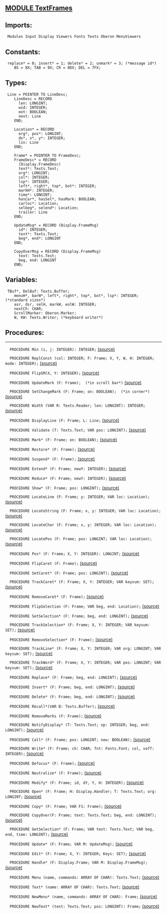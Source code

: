 
## [MODULE TextFrames](https://github.com/io-core/Edit/blob/main/TextFrames.Mod)

  ## Imports:
` Modules Input Display Viewers Fonts Texts Oberon MenuViewers`

## Constants:
```
 replace* = 0; insert* = 1; delete* = 2; unmark* = 3; (*message id*)
    BS = 8X; TAB = 9X; CR = 0DX; DEL = 7FX;

```
## Types:
```
 Line = POINTER TO LineDesc;
    LineDesc = RECORD
      len: LONGINT;
      wid: INTEGER;
      eot: BOOLEAN;
      next: Line
    END;

    Location* = RECORD
      org*, pos*: LONGINT;
      dx*, x*, y*: INTEGER;
      lin: Line
    END;

    Frame* = POINTER TO FrameDesc;
    FrameDesc* = RECORD
      (Display.FrameDesc)
      text*: Texts.Text;
      org*: LONGINT;
      col*: INTEGER;
      lsp*: INTEGER;
      left*, right*, top*, bot*: INTEGER;
      markH*: INTEGER;
      time*: LONGINT;
      hasCar*, hasSel*, hasMark: BOOLEAN;
      carloc*: Location;
      selbeg*, selend*: Location;
      trailer: Line
    END;

    UpdateMsg* = RECORD (Display.FrameMsg)
      id*: INTEGER;
      text*: Texts.Text;
      beg*, end*: LONGINT
    END;

    CopyOverMsg = RECORD (Display.FrameMsg)
      text: Texts.Text;
      beg, end: LONGINT
    END;

```
## Variables:
```
 TBuf*, DelBuf: Texts.Buffer;
    menuH*, barW*, left*, right*, top*, bot*, lsp*: INTEGER; (*standard sizes*)
    asr, dsr, selH, markW, eolW: INTEGER;
    nextCh: CHAR;
    ScrollMarker: Oberon.Marker;
    W, KW: Texts.Writer; (*keyboard writer*)

```
## Procedures:
---

`  PROCEDURE Min (i, j: INTEGER): INTEGER;` [(source)](https://github.com/io-orig/System/blob/main/TextFrames.Mod#L59)


`  PROCEDURE ReplConst (col: INTEGER; F: Frame; X, Y, W, H: INTEGER; mode: INTEGER);` [(source)](https://github.com/io-orig/System/blob/main/TextFrames.Mod#L66)


`  PROCEDURE FlipSM(X, Y: INTEGER);` [(source)](https://github.com/io-orig/System/blob/main/TextFrames.Mod#L73)


`  PROCEDURE UpdateMark (F: Frame);  (*in scroll bar*)` [(source)](https://github.com/io-orig/System/blob/main/TextFrames.Mod#L85)


`  PROCEDURE SetChangeMark (F: Frame; on: BOOLEAN);  (*in corner*)` [(source)](https://github.com/io-orig/System/blob/main/TextFrames.Mod#L94)


`  PROCEDURE Width (VAR R: Texts.Reader; len: LONGINT): INTEGER;` [(source)](https://github.com/io-orig/System/blob/main/TextFrames.Mod#L103)


`  PROCEDURE DisplayLine (F: Frame; L: Line;` [(source)](https://github.com/io-orig/System/blob/main/TextFrames.Mod#L113)


`  PROCEDURE Validate (T: Texts.Text; VAR pos: LONGINT);` [(source)](https://github.com/io-orig/System/blob/main/TextFrames.Mod#L128)


`  PROCEDURE Mark* (F: Frame; on: BOOLEAN);` [(source)](https://github.com/io-orig/System/blob/main/TextFrames.Mod#L139)


`  PROCEDURE Restore* (F: Frame);` [(source)](https://github.com/io-orig/System/blob/main/TextFrames.Mod#L147)


`  PROCEDURE Suspend* (F: Frame);` [(source)](https://github.com/io-orig/System/blob/main/TextFrames.Mod#L166)


`  PROCEDURE Extend* (F: Frame; newY: INTEGER);` [(source)](https://github.com/io-orig/System/blob/main/TextFrames.Mod#L170)


`  PROCEDURE Reduce* (F: Frame; newY: INTEGER);` [(source)](https://github.com/io-orig/System/blob/main/TextFrames.Mod#L194)


`  PROCEDURE Show* (F: Frame; pos: LONGINT);` [(source)](https://github.com/io-orig/System/blob/main/TextFrames.Mod#L209)


`  PROCEDURE LocateLine (F: Frame; y: INTEGER; VAR loc: Location);` [(source)](https://github.com/io-orig/System/blob/main/TextFrames.Mod#L252)


`  PROCEDURE LocateString (F: Frame; x, y: INTEGER; VAR loc: Location);` [(source)](https://github.com/io-orig/System/blob/main/TextFrames.Mod#L261)


`  PROCEDURE LocateChar (F: Frame; x, y: INTEGER; VAR loc: Location);` [(source)](https://github.com/io-orig/System/blob/main/TextFrames.Mod#L290)


`  PROCEDURE LocatePos (F: Frame; pos: LONGINT; VAR loc: Location);` [(source)](https://github.com/io-orig/System/blob/main/TextFrames.Mod#L310)


`  PROCEDURE Pos* (F: Frame; X, Y: INTEGER): LONGINT;` [(source)](https://github.com/io-orig/System/blob/main/TextFrames.Mod#L325)


`  PROCEDURE FlipCaret (F: Frame);` [(source)](https://github.com/io-orig/System/blob/main/TextFrames.Mod#L330)


`  PROCEDURE SetCaret* (F: Frame; pos: LONGINT);` [(source)](https://github.com/io-orig/System/blob/main/TextFrames.Mod#L337)


`  PROCEDURE TrackCaret* (F: Frame; X, Y: INTEGER; VAR keysum: SET);` [(source)](https://github.com/io-orig/System/blob/main/TextFrames.Mod#L341)


`  PROCEDURE RemoveCaret* (F: Frame);` [(source)](https://github.com/io-orig/System/blob/main/TextFrames.Mod#L355)


`  PROCEDURE FlipSelection (F: Frame; VAR beg, end: Location);` [(source)](https://github.com/io-orig/System/blob/main/TextFrames.Mod#L359)


`  PROCEDURE SetSelection* (F: Frame; beg, end: LONGINT);` [(source)](https://github.com/io-orig/System/blob/main/TextFrames.Mod#L374)


`  PROCEDURE TrackSelection* (F: Frame; X, Y: INTEGER; VAR keysum: SET);` [(source)](https://github.com/io-orig/System/blob/main/TextFrames.Mod#L383)


`  PROCEDURE RemoveSelection* (F: Frame);` [(source)](https://github.com/io-orig/System/blob/main/TextFrames.Mod#L410)


`  PROCEDURE TrackLine* (F: Frame; X, Y: INTEGER; VAR org: LONGINT; VAR keysum: SET);` [(source)](https://github.com/io-orig/System/blob/main/TextFrames.Mod#L414)


`  PROCEDURE TrackWord* (F: Frame; X, Y: INTEGER; VAR pos: LONGINT; VAR keysum: SET);` [(source)](https://github.com/io-orig/System/blob/main/TextFrames.Mod#L437)


`  PROCEDURE Replace* (F: Frame; beg, end: LONGINT);` [(source)](https://github.com/io-orig/System/blob/main/TextFrames.Mod#L460)


`  PROCEDURE Insert* (F: Frame; beg, end: LONGINT);` [(source)](https://github.com/io-orig/System/blob/main/TextFrames.Mod#L486)


`  PROCEDURE Delete* (F: Frame; beg, end: LONGINT);` [(source)](https://github.com/io-orig/System/blob/main/TextFrames.Mod#L536)


`  PROCEDURE Recall*(VAR B: Texts.Buffer);` [(source)](https://github.com/io-orig/System/blob/main/TextFrames.Mod#L585)


`  PROCEDURE RemoveMarks (F: Frame);` [(source)](https://github.com/io-orig/System/blob/main/TextFrames.Mod#L591)


`  PROCEDURE NotifyDisplay* (T: Texts.Text; op: INTEGER; beg, end: LONGINT);` [(source)](https://github.com/io-orig/System/blob/main/TextFrames.Mod#L595)


`  PROCEDURE Call* (F: Frame; pos: LONGINT; new: BOOLEAN);` [(source)](https://github.com/io-orig/System/blob/main/TextFrames.Mod#L600)


`  PROCEDURE Write* (F: Frame; ch: CHAR; fnt: Fonts.Font; col, voff: INTEGER);` [(source)](https://github.com/io-orig/System/blob/main/TextFrames.Mod#L621)


`  PROCEDURE Defocus* (F: Frame);` [(source)](https://github.com/io-orig/System/blob/main/TextFrames.Mod#L646)


`  PROCEDURE Neutralize* (F: Frame);` [(source)](https://github.com/io-orig/System/blob/main/TextFrames.Mod#L650)


`  PROCEDURE Modify* (F: Frame; id, dY, Y, H: INTEGER);` [(source)](https://github.com/io-orig/System/blob/main/TextFrames.Mod#L654)


`  PROCEDURE Open* (F: Frame; H: Display.Handler; T: Texts.Text; org: LONGINT;` [(source)](https://github.com/io-orig/System/blob/main/TextFrames.Mod#L667)


`  PROCEDURE Copy* (F: Frame; VAR F1: Frame);` [(source)](https://github.com/io-orig/System/blob/main/TextFrames.Mod#L677)


`  PROCEDURE CopyOver(F: Frame; text: Texts.Text; beg, end: LONGINT);` [(source)](https://github.com/io-orig/System/blob/main/TextFrames.Mod#L682)


`  PROCEDURE GetSelection* (F: Frame; VAR text: Texts.Text; VAR beg, end, time: LONGINT);` [(source)](https://github.com/io-orig/System/blob/main/TextFrames.Mod#L692)


`  PROCEDURE Update* (F: Frame; VAR M: UpdateMsg);` [(source)](https://github.com/io-orig/System/blob/main/TextFrames.Mod#L704)


`  PROCEDURE Edit* (F: Frame; X, Y: INTEGER; Keys: SET);` [(source)](https://github.com/io-orig/System/blob/main/TextFrames.Mod#L714)


`  PROCEDURE Handle* (F: Display.Frame; VAR M: Display.FrameMsg);` [(source)](https://github.com/io-orig/System/blob/main/TextFrames.Mod#L798)


`  PROCEDURE Menu (name, commands: ARRAY OF CHAR): Texts.Text;` [(source)](https://github.com/io-orig/System/blob/main/TextFrames.Mod#L824)


`  PROCEDURE Text* (name: ARRAY OF CHAR): Texts.Text;` [(source)](https://github.com/io-orig/System/blob/main/TextFrames.Mod#L831)


`  PROCEDURE NewMenu* (name, commands: ARRAY OF CHAR): Frame;` [(source)](https://github.com/io-orig/System/blob/main/TextFrames.Mod#L836)


`  PROCEDURE NewText* (text: Texts.Text; pos: LONGINT): Frame;` [(source)](https://github.com/io-orig/System/blob/main/TextFrames.Mod#L842)

